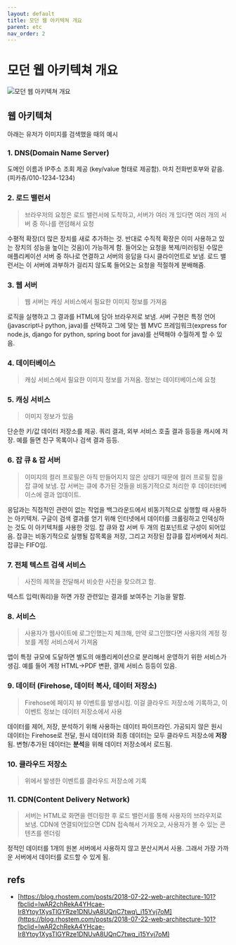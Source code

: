 ```yaml
---
layout: default
title: 모던 웹 아키텍쳐 개요
parent: etc
nav_order: 2
---
```


# 모던 웹 아키텍쳐 개요


![&#xBAA8;&#xB358; &#xC6F9; &#xC544;&#xD0A4;&#xD14D;&#xCCD0; &#xAC1C;&#xC694;](https://images.ctfassets.net/rpmifyuylbfw/6Qv56PUiQwmgYEokCWKGgW/d7d470aef20abadf6dd29c5de023e529/main.png?w=665)

## 웹 아키텍쳐

아래는 유저가 이미지를 검색했을 때의 예시

### 1. DNS\(Domain Name Server\)

도메인 이름과 IP주소 조회 제공 \(key/value 형태로 제공함\). 마치 전화번호부와 같음. \(피카츄/010-1234-1234\)

### 2. 로드 밸런서

> 브라우저의 요청은 로드 밸런서에 도착하고, 서버가 여러 개 있다면 여러 개의 서버 중 하나를 랜덤해서 요청

수평적 확장\(더 많은 장치를 새로 추가하는 것. 반대로 수직적 확장은 이미 사용하고 있는 장치의 성능을 높이는 것음\)이 가능하게 함. 들어오는 요청을 복제/미러링된 수많은 애플리케이션 서버 중 하나로 연결하고 서버의 응답을 다시 클라이언트로 보냄. 로드 밸런서는 이 서버에 과부하가 걸리지 않도록 들어오는 요청을 적절하게 분배해줌.

### 3. 웹 서버

> 웹 서버는 캐싱 서비스에서 필요한 이미지 정보를 가져옴

로직을 실행하고 그 결과를 HTML에 담아 브라우저로 보냄. 서버 구현은 특정 언어\(javascript나 python, java\)를 선택하고 그에 맞는 웹 MVC 프레임워크\(express for node.js, django for python, spring boot for java\)를 선택해야 수월하게 할 수 있음.

### 4. 데이터베이스

> 캐싱 서비스에서 필요한 이미지 정보를 가져옴. 정보는 데이터베이스에 요청

### 5. 캐싱 서비스

> 이미지 정보가 있음

단순한 키/값 데이터 저장소를 제공. 쿼리 결과, 외부 서비스 호출 결과 등등을 캐시에 저장. 예를 들면 친구 목록이나 검색 결과 등등.

### 6. 잡 큐 & 잡 서버

> 이미지의 컬러 프로필은 아직 만들어지지 않은 상태기 때문에 컬러 프로필 잡을 잡 큐에 보냄. 잡 서버는 큐에 추가된 것들을 비동기적으로 처리한 후 데이터터베이스에 결과 업데이트.

응답과는 직접적인 관련이 없는 작업을 백그라운드에서 비동기적으로 실행할 때 사용하는 아키텍처. 구글이 검색 결과를 얻기 위해 인터넷에서 데이터를 크롤링하고 인덱싱하는 것도 이 아키텍처를 사용한 것임. 잡 큐와 잡 서버 두 개의 컴포넌트로 구성이 되어있음. 잡큐는 비동기적으로 실행될 잡목록을 저장, 그리고 저장된 잡큐를 잡서버에서 처리. 잡큐는 FIFO임.

### 7. 전체 텍스트 검색 서비스

> 사진의 제목을 전달해서 비슷한 사진을 찾으려고 함.

텍스트 입력\(쿼리\)을 하면 가장 관련있는 결과를 보여주는 기능을 말함.

### 8. 서비스

> 사용자가 웹사이트에 로그인했는지 체크해, 만약 로그인했다면 사용자의 계정 정보를 계정 서비스에서 가져옴

앱이 특정 규모에 도달하면 별도의 애플리케이션으로 분리해서 운영하기 위한 서비스가 생김. 예를 들어 계정 HTML-&gt;PDF 변환, 결제 서비스 등등이 있음.

### 9. 데이터 \(Firehose, 데이터 복사, 데이터 저장소\)

> Firehose에 페이지 뷰 이벤트를 발생시킴. 이걸 클라우드 저장소에 기록하고, 이 이벤트 정보는 데이터 저장소에서 사용

데이터를 제어, 저장, 분석하기 위해 사용하는 데이터 파이프라인. 가공되지 않은 원시 데이터는 Firehose로 전달, 원시 데이터와 최종 데이터는 모두 클라우드 저장소에 **저장**됨. 변형/추가된 데이터는 **분석**을 위해 데이터 저장소에서 로드됨.

### 10. 클라우드 저장소

> 위에서 발생한 이벤트를 클라우드 저장소에 기록

### 11. CDN\(Content Delivery Network\)

> 서버는 HTML로 화면을 렌더링한 후 로드 밸런서를 통해 사용자의 브라우저로 보냄. CDN에 연결되어있으면 CDN 접속해서 가져오고, 사용자가 볼 수 있는 콘텐츠를 렌더링

정적인 데이터를 1개의 원본 서버에서 사용하지 않고 분산시켜서 사용. 그래서 가장 가까운 서버에서 데이터를 로드할 수 있게 됨.

## refs

* [https://blog.rhostem.com/posts/2018-07-22-web-architecture-101?fbclid=IwAR2chRekA4YHcae-Ir8Ytoy1XysTlGYRze1DNUvA8UQnC7twq\_i15Yvj7oM](https://blog.rhostem.com/posts/2018-07-22-web-architecture-101?fbclid=IwAR2chRekA4YHcae-Ir8Ytoy1XysTlGYRze1DNUvA8UQnC7twq_i15Yvj7oM)
